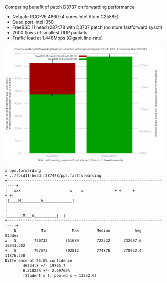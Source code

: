 Comparing benefit of patch D3737 on forwarding performance
  - Netgate RCC-VE 4860 (4 cores Intel Atom C2558E)
  - Quad port Intel i350
  - FreeBSD 11 head r287478 with D3737 patch (no more fastforward sysctl)
  - 2000 flows of smallest UDP packets
  - Traffic load at 1.448Mpps (Gigabit line-rate)

![Comparing benefit of patch D3737 on FreeBSD 11-head r287478 forwarding performance](graph.png)


```
x pps.forwarding
+ ../fbsd11-head.r287478/pps.fastforwarding
+--------------------------------------------------------------------------+
|   xxx                      x    x              + +     +              + +|
||____M_________A_____________|                                            |
|                                                |_______M___A__________|  |
+--------------------------------------------------------------------------+
    N           Min           Max        Median           Avg        Stddev
x   5        720732        751689        722532      732697.6     15043.302
+   5        767573        792812        774876      778932.4     11876.258
Difference at 95.0% confidence
        46234.8 +/- 19765.7
        6.31022% +/- 2.69766%
        (Student's t, pooled s = 13552.6)

```
